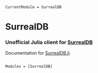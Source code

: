 ```@meta
CurrentModule = SurrealDB
```

# SurrealDB
### Unofficial Julia client for [SurrealDB](https://surrealdb.com/)

Documentation for [SurrealDB.jl](https://github.com/iskyd/SurrealDB.jl).

```@index
```

```@autodocs
Modules = [SurrealDB]
```
